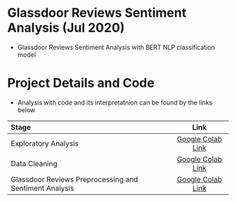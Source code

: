 # Glassdoor Reviews Sentiment Analysis (Jul 2020)
- Glassdoor Reviews Sentiment Analysis with BERT NLP classification model

# Project Details and Code
- Analysis with code and its interpretatnion can be found by the links below

| Stage              |      Link          |
| :-------------------- | :-----------------------: |
| Exploratory Analysis       |      [Google Colab Link](https://colab.research.google.com/drive/1mStdG-0Vb1srldmJhR7HmUnx41yWyESY?usp=sharing)           |
| Data Cleaning  |     [Google Colab Link](https://colab.research.google.com/drive/1x4m1X-cqk4xjp4GxnxGov_zlnhWhlr9s?usp=sharing)          |
| Glassdoor Reviews Preprocessing and Sentiment Analysis | [Google Colab Link]([https://drive.google.com/file/d/1QYjiJJg46pYcGohEz2wbnlfiAyAugY1e/view?usp=sharing](https://colab.research.google.com/drive/1T-SSQVkTNXjnC-FsPgwN-GHjWyEWSe3S?usp=sharing))     |
